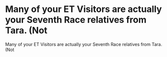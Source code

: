 # Many of your ET Visitors are actually your Seventh Race relatives from Tara. (Not

Many of your ET Visitors are actually your Seventh Race relatives from Tara. (Not
